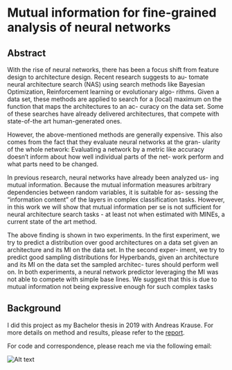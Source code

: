 # Mutual information for fine-grained analysis of neural networks

## Abstract
With the rise of neural networks, there has been a focus shift from
feature design to architecture design. Recent research suggests to au-
tomate neural architecture search (NAS) using search methods like
Bayesian Optimization, Reinforcement learning or evolutionary algo-
rithms. Given a data set, these methods are applied to search for a
(local) maximum on the function that maps the architectures to an ac-
curacy on the data set. Some of these searches have already delivered
architectures, that compete with state-of-the art human-generated ones.

However, the above-mentioned methods are generally expensive. This
also comes from the fact that they evaluate neural networks at the gran-
ularity of the whole network: Evaluating a network by a metric like
accuracy doesn’t inform about how well individual parts of the net-
work perform and what parts need to be changed.

In previous research, neural networks have already been analyzed us-
ing mutual information. Because the mutual information measures
arbitrary dependencies between random variables, it is suitable for as-
sessing the “information content” of the layers in complex classification
tasks. However, in this work we will show that mutual information per
se is not sufficient for neural architecture search tasks - at least not
when estimated with MINEs, a current state of the art method.

The above finding is shown in two experiments. In the first experiment,
we try to predict a distribution over good architectures on a data set
given an architecture and its MI on the data set. In the second exper-
iment, we try to predict good sampling distributions for Hyperbands,
given an architecture and its MI on the data set the sampled architec-
tures should perform well on. In both experiments, a neural network
predictor leveraging the MI was not able to compete with simple base
lines. We suggest that this is due to mutual information not being
expressive enough for such complex tasks


## Background
I did this project as my Bachelor thesis in 2019 with Andreas Krause. For more details on method and results, please refer to the [report](report.pdf).

For code and correspondence, please reach me via the following email:

![Alt text](https://hmorcg.db.files.1drv.com/y4m7hoqm11M2LgHMoSkPBZMcsCdblmlxls_kyZMBzGSMwIX-QE8As8HDGejSuvRCHYF_hsXf1uEt02kzujHiJ0vj9e-V4cmQbjaP0mvyXo2AphueGlPnLafAQs_ZeLw4VM--2YRw2UZzntEJTvbtlGYIFpqnhKKFsPAGG5ZQ1X8-Ca0k_qzMFJLLA7b1xM3-Wo1A2tAqC8upPSkGsgz7pcd9w?width=149&height=23&cropmode=none)

